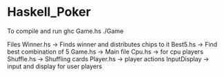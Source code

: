 # Haskell_Poker
To compile and run
ghc Game.hs
./Game

Files
Winner.hs -> Finds winner and distributes chips to it
Best5.hs -> Find best combination of 5
Game.hs -> Main file
Cpu.hs -> for cpu players
Shuffle.hs -> Shuffling cards
Player.hs -> player actions
InputDisplay -> input and display for user players
